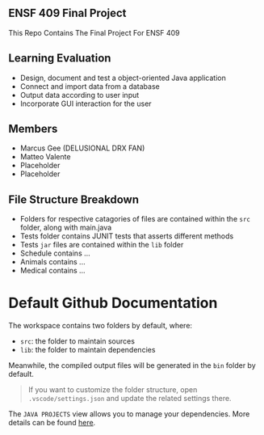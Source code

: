 ## ENSF 409 Final Project

This Repo Contains The Final Project For ENSF 409

## Learning Evaluation

* Design, document and test a object-oriented Java application
* Connect and import data from a database
* Output data according to user input
* Incorporate GUI interaction for the user

## Members

* Marcus Gee (DELUSIONAL DRX FAN)
* Matteo Valente
* Placeholder
* Placeholder

## File Structure Breakdown

* Folders for respective catagories of files are contained within the `src` folder, along with main.java
* Tests folder contains JUNIT tests that asserts different methods
* Tests `jar` files are contained within the `lib` folder
* Schedule contains ...
* Animals contains ...
* Medical contains ...

# Default Github Documentation
The workspace contains two folders by default, where:

- `src`: the folder to maintain sources
- `lib`: the folder to maintain dependencies

Meanwhile, the compiled output files will be generated in the `bin` folder by default.

> If you want to customize the folder structure, open `.vscode/settings.json` and update the related settings there.

The `JAVA PROJECTS` view allows you to manage your dependencies. More details can be found [here](https://github.com/microsoft/vscode-java-dependency#manage-dependencies).
